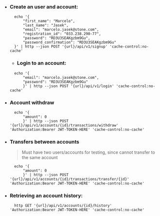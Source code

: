 - ### Create an user and account:

  ```
    echo '{
        "first_name": "Marcelo",
        "last_name": "Jasek",
        "email": "marcelo.jasek@stone.com",
        "registration_id": "033.238.290-77",
        "password": "RD3U3SEAKgzbm9Gu",
        "password_confirmation": "RD3U3SEAKgzbm9Gu"
    }' | http --json POST '{url}/api/v1/signup' 'cache-control:no-cache'
  ```

  - ### Login to an account:

  ```
    echo '{
        "email": "marcelo.jasek@stone.com",
        "password": "RD3U3SEAKgzbm9Gu"
        }' | http --json POST '{url}/api/v1/login' 'cache-control:no-cache'
  ```

- ### Account withdraw

  ```
    echo '{
        "amount": 0
        }' | http --json POST '{url}/api/v1/accounts/{id}/transactions/withdraw' 'Authorization:Bearer JWT-TOKEN-HERE' 'cache-control:no-cache'
  ```

- ### Transfers between accounts

  > Must have two users/accounts for testing, since cannot transfer to the same account

  ```
    echo '{
        "amount": 0
        }' | http --json POST '{url}/api/v1/accounts/{id}/transactions/transfer/{id}' 'Authorization:Bearer JWT-TOKEN-HERE' 'cache-control:no-cache'
  ```

- ### Retrieving an account history:

  ```
    http GET '{url}/api/v1/accounts/{id}/history' 'Authorization:Bearer JWT-TOKEN-HERE' 'cache-control:no-cache'
  ```